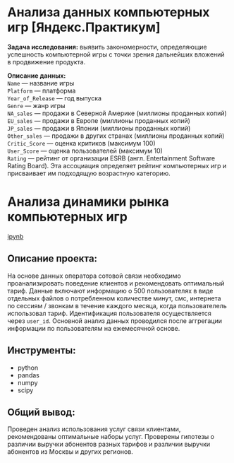 # Анализа данных компьютерных игр [Яндекс.Практикум]

**Задача исследования:**
выявить закономерности, определяющие успешность компьютерной игры с точки зрения дальнейших вложений в продвижение продукта.

__Описание данных:__   
`Name` — название игры    
`Platform` — платформа    
`Year_of_Release` — год выпуска    
`Genre` — жанр игры    
`NA_sales` — продажи в Северной Америке (миллионы проданных копий)    
`EU_sales` — продажи в Европе (миллионы проданных копий)     
`JP_sales` — продажи в Японии (миллионы проданных копий)      
`Other_sales` — продажи в других странах (миллионы проданных копий)     
`Critic_Score` — оценка критиков (максимум 100)     
`User_Score` — оценка пользователей (максимум 10)    
`Rating` — рейтинг от организации ESRB (англ. Entertainment Software Rating Board). Эта ассоциация определяет рейтинг     компьютерных игр и присваивает им подходящую возрастную категорию.   

# Анализа динамики рынка компьютерных игр

[ipynb](https://github.com/AnnaAGor/Yandex_Practicum_projects/blob/main/01%20%D0%A2%D0%B0%D1%80%D0%B8%D1%84%D1%8B%20%D0%BE%D0%BF%D0%B5%D1%80%D0%B0%D1%82%D0%BE%D1%80%D0%BE%D0%B2%20%D1%81%D0%B2%D1%8F%D0%B7%D0%B8/01_%D0%90%D0%BD%D0%B0%D0%BB%D0%B8%D0%B7%20%D1%82%D0%B0%D1%80%D0%B8%D1%84%D0%BE%D0%B2%20%D0%BE%D0%BF%D0%B5%D1%80%D0%B0%D1%82%D0%BE%D1%80%D0%BE%D0%B2%20%D1%81%D0%B2%D1%8F%D0%B7%D0%B8%20%5B%D0%AF%D0%BD%D0%B4%D0%B5%D0%BA%D1%81.%D0%9F%D1%80%D0%B0%D0%BA%D1%82%D0%B8%D0%BA%D1%83%D0%BC%5D.ipynb)

## Описание проекта:
На основе данных оператора сотовой связи необходимо проанализировать поведение клиентов и рекомендовать оптимальный тариф. Данные включают информацию о 500 пользователях в виде отдельных файлов о потребленном количестве минут, смс, интернета по сессиям / звонкам в течение каждого месяца, когда пользователель использовал тариф. Идентификация пользователя осуществляется через `user_id`. Основной анализ данных проводился после аггрегации информации по пользователям на ежемесячной основе.

## Инструменты:
* python
* pandas
* numpy
* scipy

## Общий вывод:
Проведен анализ использования услуг связи клиентами, рекомендованы оптимальные наборы услуг. Проверены гипотезы о различии выручки абонентов разных тарифов и различии выручки абонентов из Москвы и других регионов.
